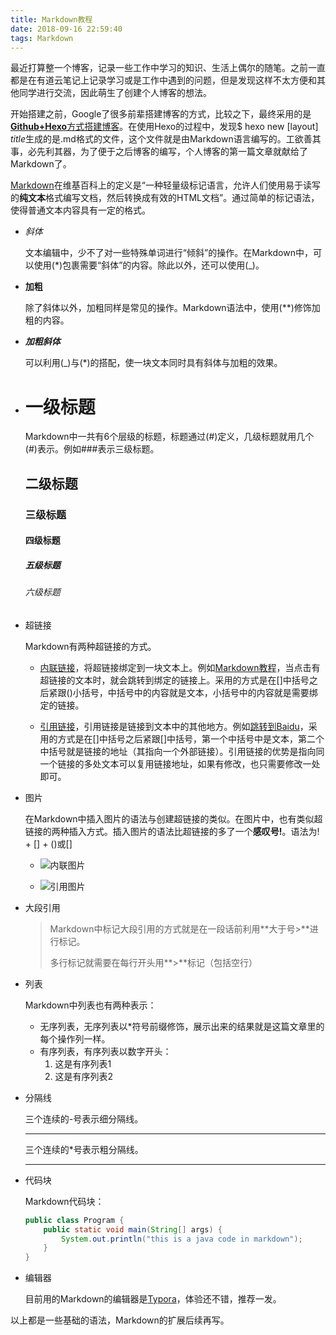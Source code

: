 ```yaml
---
title: Markdown教程
date: 2018-09-16 22:59:40
tags: Markdown
---
```


最近打算整一个博客，记录一些工作中学习的知识、生活上偶尔的随笔。之前一直都是在有道云笔记上记录学习或是工作中遇到的问题，但是发现这样不太方便和其他同学进行交流，因此萌生了创建个人博客的想法。

开始搭建之前，Google了很多前辈搭建博客的方式，比较之下，最终采用的是[**Github+Hexo**方式搭建博客](#todo)。在使用Hexo的过程中，发现$ hexo new [layout] *title*生成的是.md格式的文件，这个文件就是由Markdown语言编写的。工欲善其事，必先利其器，为了便于之后博客的编写，个人博客的第一篇文章就献给了Markdown了。

[Markdown](https://zh.wikipedia.org/zh-hans/Markdown)在维基百科上的定义是“一种轻量级标记语言，允许人们使用易于读写的**纯文本**格式编写文档，然后转换成有效的HTML文档”。通过简单的标记语法，使得普通文本内容具有一定的格式。

* *斜体*

  文本编辑中，少不了对一些特殊单词进行“倾斜”的操作。在Markdown中，可以使用(*)包裹需要“斜体”的内容。除此以外，还可以使用(_)。

* **加粗**

  除了斜体以外，加粗同样是常见的操作。Markdown语法中，使用(**)修饰加粗的内容。

* **_加粗斜体_**

  可以利用(_)与(*)的搭配，使一块文本同时具有斜体与加粗的效果。

* # 一级标题

  Markdown中一共有6个层级的标题，标题通过(#)定义，几级标题就用几个(#)表示。例如###表示三级标题。

  ## 二级标题

  ### 三级标题

  #### 四级标题

  ##### 五级标题

  ###### 六级标题

* 超链接

  Markdown有两种超链接的方式。

  * [内联链接](#InlineLink)，将超链接绑定到一块文本上。例如[Markdown教程](http://www.markdowntutorial.com)，当点击有超链接的文本时，就会跳转到绑定的链接上。采用的方式是在[]中括号之后紧跟()小括号，中括号中的内容就是文本，小括号中的内容就是需要绑定的链接。

  * [引用链接][reference link]，引用链接是链接到文本中的其他地方。例如[跳转到Baidu][reference link]，采用的方式是在[]中括号之后紧跟[]中括号，第一个中括号中是文本，第二个中括号就是链接的地址（其指向一个外部链接）。引用链接的优势是指向同一个链接的多处文本可以复用链接地址，如果有修改，也只需要修改一处即可。

    [reference link]: http://www.baidu.com

* 图片

  在Markdown中插入图片的语法与创建超链接的类似。在图片中，也有类似超链接的两种插入方式。插入图片的语法比超链接的多了一个**感叹号!**。语法为! + [] + ()或[]

  * ![内联图片](https://timgsa.baidu.com/timg?image&quality=80&size=b9999_10000&sec=1537114317327&di=dad1b2816b29ec481ced226b0860ce4b&imgtype=0&src=http%3A%2F%2Fimg.mp.itc.cn%2Fupload%2F20161104%2Fc8af1f32614a4c5bb039e409ce0ba0a4_th.jpeg)

  * ![引用图片][reference image]

    [reference image]: https://timgsa.baidu.com/timg?image&quality=80&size=b9999_10000&sec=1537114391779&di=6e07d327ed31c7caaa6a378d87725d16&imgtype=0&src=http%3A%2F%2Fwww.talkimages.cn%2Fimages%2Fmedium%2F20133066%2Ftkf003_377874.jpg

* 大段引用

  > Markdown中标记大段引用的方式就是在一段话前利用**大于号>**进行标记。
  >
  > 多行标记就需要在每行开头用**>**标记（包括空行）

* 列表

  Markdown中列表也有两种表示：

  * 无序列表，无序列表以*符号前缀修饰，展示出来的结果就是这篇文章里的每个操作列一样。
  * 有序列表，有序列表以数字开头：
    1. 这是有序列表1
    2. 这是有序列表2

* 分隔线

  三个连续的-号表示细分隔线。

  ---

  三个连续的*号表示粗分隔线。

  ***

* 代码块

  Markdown代码块：

  ```Java
  public class Program {
      public static void main(String[] args) {
          System.out.println("this is a java code in markdown");
      }
  }
  ```

* 编辑器

  目前用的Markdown的编辑器是[Typora](https://typora.io/)，体验还不错，推荐一发。

以上都是一些基础的语法，Markdown的扩展后续再写。

